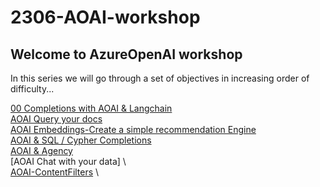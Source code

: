 # 2306-AOAI-workshop


## Welcome to AzureOpenAI workshop
In this series we will go through a set of objectives in increasing order of difficulty...

[00 Completions with AOAI & Langchain](./Completions%20with%20AOAI%20%26%20Langchain.ipynb) \
[AOAI Query your docs](./AOAI-query-your-docs.ipynb) \
[AOAI Embeddings-Create a simple recommendation Engine](./AOAI-Embeddings-RecommendationEngine.ipynb) \
[AOAI & SQL / Cypher Completions](./AOAI-SQL-Cypher-Completions.ipynb) \
[AOAI & Agency](./AOAI-Agency.ipynb) \
[AOAI Chat with your data] \    
[AOAI-ContentFilters](./AOAI-ContentFilters.ipynb) \

